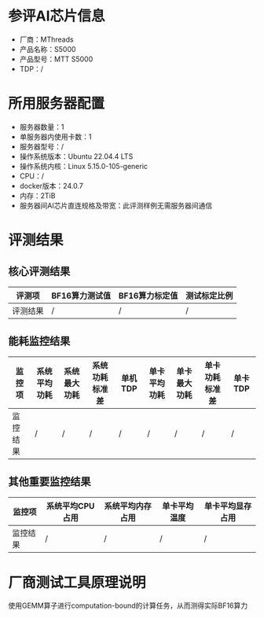 # 参评AI芯片信息

* 厂商：MThreads
* 产品名称：S5000
* 产品型号：MTT S5000
* TDP：/

# 所用服务器配置

* 服务器数量：1
* 单服务器内使用卡数：1
* 服务器型号：/
* 操作系统版本：Ubuntu  22.04.4 LTS
* 操作系统内核：Linux 5.15.0-105-generic
* CPU：/
* docker版本：24.0.7
* 内存：2TiB
* 服务器间AI芯片直连规格及带宽：此评测样例无需服务器间通信

# 评测结果

## 核心评测结果

| 评测项  | BF16算力测试值   | BF16算力标定值  | 测试标定比例 |
| ---- | ----------- | ---------- | ------ |
| 评测结果 | / | / | / |

## 能耗监控结果

| 监控项  | 系统平均功耗  | 系统最大功耗  | 系统功耗标准差 | 单机TDP | 单卡平均功耗  | 单卡最大功耗 | 单卡功耗标准差 | 单卡TDP |
| ---- | ------- | ------- | ------- | ----- | ------- | ------ | ------- | ----- |
| 监控结果 | / | / | /   | /     | / | / | /  | /  |

## 其他重要监控结果

| 监控项  | 系统平均CPU占用 | 系统平均内存占用 | 单卡平均温度  | 单卡平均显存占用 |
| ---- | --------- | -------- | ------- | -------- |
| 监控结果 | /    | /   | / | /  |

# 厂商测试工具原理说明

使用GEMM算子进行computation-bound的计算任务，从而测得实际BF16算力
